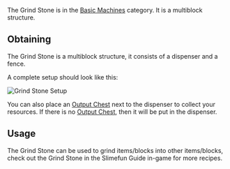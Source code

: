 The Grind Stone is in the [Basic Machines](https://github.com/TheBusyBiscuit/Slimefun4/wiki/Basic-Machines) category. It is a multiblock structure.<br>

## Obtaining
The Grind Stone is a multiblock structure, it consists of a dispenser and a fence.<br>

A complete setup should look like this:

![Grind Stone Setup](https://raw.githubusercontent.com/TheBusyBiscuit/Slimefun4-Wiki/master/images/multiblock-grind-stone.png)

You can also place an [Output Chest](https://github.com/TheBusyBiscuit/Slimefun4/wiki/Output-Chest) next to the dispenser to collect your resources. If there is no [Output Chest](https://github.com/TheBusyBiscuit/Slimefun4/wiki/Output-Chest), then it will be put in the dispenser.

## Usage
The Grind Stone can be used to grind items/blocks into other items/blocks, check out the Grind Stone in the Slimefun Guide in-game for more recipes.
